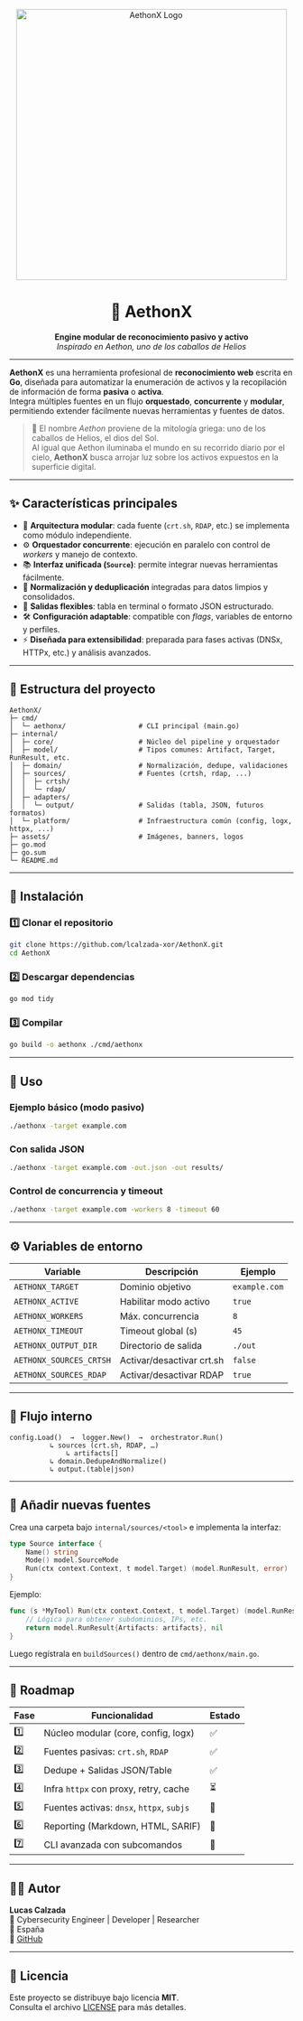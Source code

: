 <p align="center">
  <img src="https://github.com/user-attachments/assets/048eaff9-61c1-4429-aa0a-64d0c18be00f" alt="AethonX Logo" width="480"/>
</p>

<h1 align="center">🧠 AethonX</h1>

<p align="center">
  <b>Engine modular de reconocimiento pasivo y activo</b><br>
  <i>Inspirado en Aethon, uno de los caballos de Helios</i>
</p>

---

**AethonX** es una herramienta profesional de **reconocimiento web** escrita en **Go**, diseñada para automatizar la enumeración de activos y la recopilación de información de forma **pasiva** o **activa**.  
Integra múltiples fuentes en un flujo **orquestado**, **concurrente** y **modular**, permitiendo extender fácilmente nuevas herramientas y fuentes de datos.

> 🐎 El nombre *Aethon* proviene de la mitología griega: uno de los caballos de Helios, el dios del Sol.  
> Al igual que Aethon iluminaba el mundo en su recorrido diario por el cielo, **AethonX** busca arrojar luz sobre los activos expuestos en la superficie digital.

---

## ✨ Características principales

- 🔌 **Arquitectura modular**: cada fuente (`crt.sh`, `RDAP`, etc.) se implementa como módulo independiente.  
- ⚙️ **Orquestador concurrente**: ejecución en paralelo con control de *workers* y manejo de contexto.  
- 📚 **Interfaz unificada (`Source`)**: permite integrar nuevas herramientas fácilmente.  
- 🧩 **Normalización y deduplicación** integradas para datos limpios y consolidados.  
- 🧾 **Salidas flexibles**: tabla en terminal o formato JSON estructurado.  
- 🛠️ **Configuración adaptable**: compatible con *flags*, variables de entorno y perfiles.  
- ⚡ **Diseñada para extensibilidad**: preparada para fases activas (DNSx, HTTPx, etc.) y análisis avanzados.  

---

## 📂 Estructura del proyecto

```
AethonX/
├─ cmd/
│  └─ aethonx/                  # CLI principal (main.go)
├─ internal/
│  ├─ core/                     # Núcleo del pipeline y orquestador
│  ├─ model/                    # Tipos comunes: Artifact, Target, RunResult, etc.
│  ├─ domain/                   # Normalización, dedupe, validaciones
│  ├─ sources/                  # Fuentes (crtsh, rdap, ...)
│  │  ├─ crtsh/
│  │  └─ rdap/
│  ├─ adapters/
│  │  └─ output/                # Salidas (tabla, JSON, futuros formatos)
│  └─ platform/                 # Infraestructura común (config, logx, httpx, ...)
├─ assets/                      # Imágenes, banners, logos
├─ go.mod
├─ go.sum
└─ README.md
```

---

## 🚀 Instalación

### 1️⃣ Clonar el repositorio

```bash
git clone https://github.com/lcalzada-xor/AethonX.git
cd AethonX
```

### 2️⃣ Descargar dependencias

```bash
go mod tidy
```

### 3️⃣ Compilar

```bash
go build -o aethonx ./cmd/aethonx
```

---

## 🧰 Uso

### Ejemplo básico (modo pasivo)

```bash
./aethonx -target example.com
```

### Con salida JSON

```bash
./aethonx -target example.com -out.json -out results/
```

### Control de concurrencia y timeout

```bash
./aethonx -target example.com -workers 8 -timeout 60
```

---

## ⚙️ Variables de entorno

| Variable | Descripción | Ejemplo |
|-----------|--------------|----------|
| `AETHONX_TARGET` | Dominio objetivo | `example.com` |
| `AETHONX_ACTIVE` | Habilitar modo activo | `true` |
| `AETHONX_WORKERS` | Máx. concurrencia | `8` |
| `AETHONX_TIMEOUT` | Timeout global (s) | `45` |
| `AETHONX_OUTPUT_DIR` | Directorio de salida | `./out` |
| `AETHONX_SOURCES_CRTSH` | Activar/desactivar crt.sh | `false` |
| `AETHONX_SOURCES_RDAP` | Activar/desactivar RDAP | `true` |

---

## 🧩 Flujo interno

```
config.Load()  →  logger.New()  →  orchestrator.Run()
          ↳ sources (crt.sh, RDAP, …)
              ↳ artifacts[]
          ↳ domain.DedupeAndNormalize()
          ↳ output.(table|json)
```

---

## 🔧 Añadir nuevas fuentes

Crea una carpeta bajo `internal/sources/<tool>` e implementa la interfaz:

```go
type Source interface {
    Name() string
    Mode() model.SourceMode
    Run(ctx context.Context, t model.Target) (model.RunResult, error)
}
```

Ejemplo:
```go
func (s *MyTool) Run(ctx context.Context, t model.Target) (model.RunResult, error) {
    // Lógica para obtener subdominios, IPs, etc.
    return model.RunResult{Artifacts: artifacts}, nil
}
```

Luego regístrala en `buildSources()` dentro de `cmd/aethonx/main.go`.

---

## 🧠 Roadmap

| Fase | Funcionalidad | Estado |
|------|----------------|--------|
| 1️⃣ | Núcleo modular (core, config, logx) | ✅ |
| 2️⃣ | Fuentes pasivas: `crt.sh`, `RDAP` | ✅ |
| 3️⃣ | Dedupe + Salidas JSON/Table | ✅ |
| 4️⃣ | Infra `httpx` con proxy, retry, cache | ⏳ |
| 5️⃣ | Fuentes activas: `dnsx`, `httpx`, `subjs` | 🧩 |
| 6️⃣ | Reporting (Markdown, HTML, SARIF) | 🚧 |
| 7️⃣ | CLI avanzada con subcomandos | 🚧 |

---

## 🧑‍💻 Autor

**Lucas Calzada**  
💼 Cybersecurity Engineer | Developer | Researcher  
📍 España  
🔗 [GitHub](https://github.com/lcalzada-xor)

---

## 📜 Licencia

Este proyecto se distribuye bajo licencia **MIT**.  
Consulta el archivo [LICENSE](LICENSE) para más detalles.
